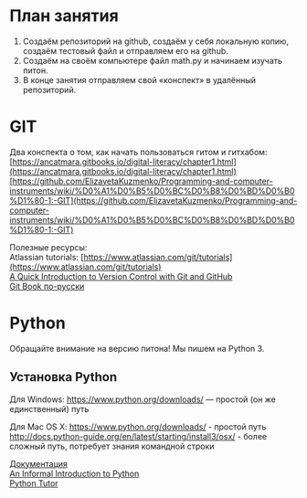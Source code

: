# План занятия
1. Создаём репозиторий на github, создаём у себя локальную копию, создаём тестовый файл и отправляем его на github.
2. Создаём на своём компьютере файл math.py и начинаем изучать питон.
3. В конце занятия отправляем свой «конспект» в удалённый репозиторий.


# GIT
Два конспекта о том, как начать пользоваться гитом и гитхабом:
[https://ancatmara.gitbooks.io/digital-literacy/chapter1.html](https://ancatmara.gitbooks.io/digital-literacy/chapter1.html)  
[https://github.com/ElizavetaKuzmenko/Programming-and-computer-instruments/wiki/%D0%A1%D0%B5%D0%BC%D0%B8%D0%BD%D0%B0%D1%80-1:-GIT](https://github.com/ElizavetaKuzmenko/Programming-and-computer-instruments/wiki/%D0%A1%D0%B5%D0%BC%D0%B8%D0%BD%D0%B0%D1%80-1:-GIT)  

Полезные ресурсы:  
Atlassian tutorials: [https://www.atlassian.com/git/tutorials](https://www.atlassian.com/git/tutorials)  
[A Quick Introduction to Version Control with Git and GitHub](http://journals.plos.org/ploscompbiol/article?id=10.1371/journal.pcbi.1004668)  
[Git Book по-русски](https://git-scm.com/book/ru/v2)


# Python

Обращайте внимание на версию питона! Мы пишем на Python 3.  

## Установка Python
Для Windows:
https://www.python.org/downloads/ — простой (он же единственный) путь

Для Mac OS X: 
https://www.python.org/downloads/ - простой путь
http://docs.python-guide.org/en/latest/starting/install3/osx/ - более сложный путь, потребует знания командной строки

[Документация](https://docs.python.org/3/index.html)  
[An Informal Introduction to Python](https://docs.python.org/3/tutorial/introduction.html)  
[Python Tutor](http://pythontutor.ru/lessons/inout_and_arithmetic_operations/)  
